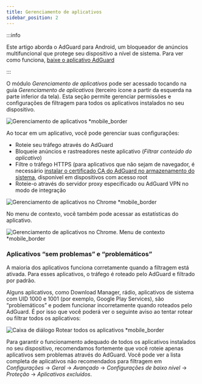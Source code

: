 ```yaml
---
title: Gerenciamento de aplicativos
sidebar_position: 2
---
```


:::info

Este artigo aborda o AdGuard para Android, um bloqueador de anúncios multifuncional que protege seu dispositivo a nível de sistema. Para ver como funciona, [baixe o aplicativo AdGuard](https://agrd.io/download-kb-adblock)

:::

O módulo _Gerenciamento de aplicativos_ pode ser acessado tocando na guia _Gerenciamento de aplicativos_ (terceiro ícone a partir da esquerda na parte inferior da tela). Esta seção permite gerenciar permissões e configurações de filtragem para todos os aplicativos instalados no seu dispositivo.

![Gerenciamento de aplicativos \*mobile_border](https://cdn.adtidy.org/blog/new/9sakapp_management.png)

Ao tocar em um aplicativo, você pode gerenciar suas configurações:

- Roteie seu tráfego através do AdGuard
- Bloqueie anúncios e rastreadores neste aplicativo (_Filtrar conteúdo do aplicativo_)
- Filtre o tráfego HTTPS (para aplicativos que não sejam de navegador, é necessário [instalar o certificado CA do AdGuard no armazenamento do sistema](/adguard-for-android/solving-problems/https-certificate-for-rooted/), disponível em dispositivos com acesso root
- Roteie-o através do servidor proxy especificado ou AdGuard VPN no modo de integração

![Gerenciamento de aplicativos no Chrome \*mobile_border](https://cdn.adtidy.org/blog/new/nvvgochrome_management.png)

No menu de contexto, você também pode acessar as estatísticas do aplicativo.

![Gerenciamento de aplicativos no Chrome. Menu de contexto \*mobile_border](https://cdn.adtidy.org/blog/new/4z85achome_management_context_menu.png)

### Aplicativos “sem problemas” e “problemáticos”

A maioria dos aplicativos funciona corretamente quando a filtragem está ativada. Para esses aplicativos, o tráfego é roteado pelo AdGuard e filtrado por padrão.

Alguns aplicativos, como Download Manager, rádio, aplicativos de sistema com UID 1000 e 1001 (por exemplo, Google Play Services), são “problemáticos” e podem funcionar incorretamente quando roteados pelo AdGuard. É por isso que você poderá ver o seguinte aviso ao tentar rotear ou filtrar todos os aplicativos:

![Caixa de diálogo Rotear todos os aplicativos \*mobile_border](https://cdn.adtidy.org/blog/new/6du8jiroute_all.png)

Para garantir o funcionamento adequado de todos os aplicativos instalados no seu dispositivo, recomendamos fortemente que você roteie apenas aplicativos sem problemas através do AdGuard. Você pode ver a lista completa de aplicativos não recomendados para filtragem em _Configurações_ → _Geral_ → _Avançado_ → _Configurações de baixo nível_ → _Proteção_ → _Aplicativos excluídos_.
